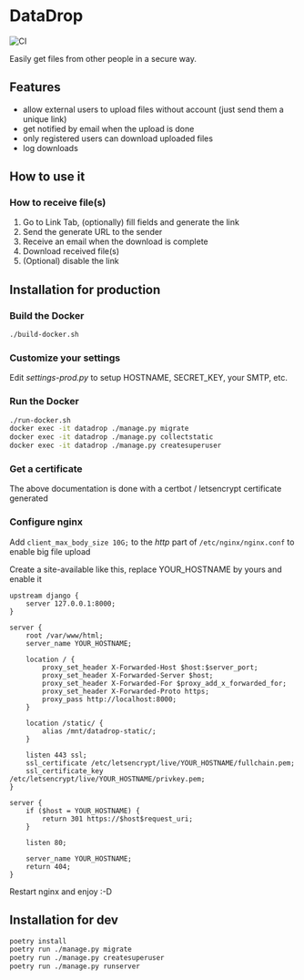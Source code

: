 # DataDrop
![CI](https://github.com/invenis-co/datadrop/workflows/CI/badge.svg)

Easily get files from other people in a secure way.

## Features
- allow external users to upload files without account (just send them a unique link)
- get notified by email when the upload is done
- only registered users can download uploaded files
- log downloads

## How to use it
### How to receive file(s)
1. Go to Link Tab, (optionally) fill fields and generate the link
2. Send the generate URL to the sender
3. Receive an email when the download is complete
4. Download received file(s)
5. (Optional) disable the link

## Installation for production
### Build the Docker
```bash
./build-docker.sh
```

### Customize your settings 
Edit *settings-prod.py* to setup HOSTNAME, SECRET_KEY, your SMTP, etc.

### Run the Docker
```bash
./run-docker.sh
docker exec -it datadrop ./manage.py migrate
docker exec -it datadrop ./manage.py collectstatic
docker exec -it datadrop ./manage.py createsuperuser
```

### Get a certificate
The above documentation is done with a certbot / letsencrypt certificate generated

### Configure nginx
Add `client_max_body_size 10G;` to the *http* part of `/etc/nginx/nginx.conf` to enable big file upload

Create a site-available like this, replace YOUR_HOSTNAME by yours and enable it
```nginx
upstream django {
	server 127.0.0.1:8000;
}

server {
	root /var/www/html;
	server_name YOUR_HOSTNAME;

	location / {
		proxy_set_header X-Forwarded-Host $host:$server_port;
		proxy_set_header X-Forwarded-Server $host;
		proxy_set_header X-Forwarded-For $proxy_add_x_forwarded_for;
		proxy_set_header X-Forwarded-Proto https;
		proxy_pass http://localhost:8000;
	}

	location /static/ {
		alias /mnt/datadrop-static/;
	}

	listen 443 ssl;
	ssl_certificate /etc/letsencrypt/live/YOUR_HOSTNAME/fullchain.pem;
	ssl_certificate_key /etc/letsencrypt/live/YOUR_HOSTNAME/privkey.pem;
}

server {
	if ($host = YOUR_HOSTNAME) {
		return 301 https://$host$request_uri;
	}

	listen 80;

	server_name YOUR_HOSTNAME;
	return 404;
}
```
Restart nginx and enjoy :-D


## Installation for dev
```bash
poetry install
poetry run ./manage.py migrate
poetry run ./manage.py createsuperuser
poetry run ./manage.py runserver
```
